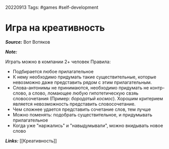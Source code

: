 20220913
Tags: #games #self-development  
# Игра на креативность 

***Source:*** Вот Вотяков

***Note:*** 

Играть можно в компании 2+ человек
Правила:
* Подбирается любое прилагательное
* К нему необходимо придумать такие существительные, которые невозможно даже представить рядом с этим прилагательным.
* Слова-антонимы не принимаются, необходимо придумать не контр-слово, а слово, ломающее любую гипотетическую свзяь словосочетания (Пример: *бородатый космос*). Хорошим критерием является невозможность представить словосочетание.
* Чем сложнее удается представить сочетание слов, тем лучше
* Можно поменять: подобрать существительное, и придумывать прилагательное
* Когда уже "наржались" и "навыдумывали", можно вкидывать новое слово

***Links:*** [[Креативность]]

